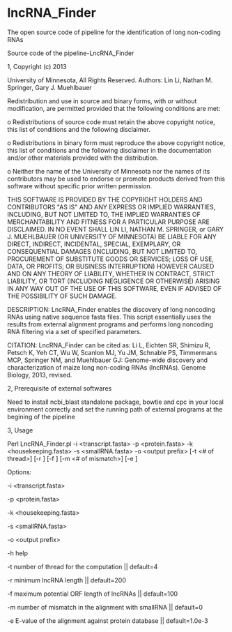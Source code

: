 lncRNA_Finder
=============

The open source code of pipeline for the identification of long non-coding RNAs

Source code of the pipeline-LncRNA_Finder

1, Copyright (c) 2013

University of Minnesota, All Rights Reserved. Authors: Lin Li, Nathan M. Springer, Gary J. Muehlbauer

Redistribution and use in source and binary forms, with or without modification, are permitted provided that the following conditions are met:

   o Redistributions of source code must retain the above copyright notice, this list of conditions and the following disclaimer.

   o Redistributions in binary form must reproduce the above copyright notice, this list of conditions and the following disclaimer in the documentation and/or other materials provided with the distribution.

   o Neither the name of the University of Minnesota nor the names of its contributors may be used to endorse or promote products derived from this software without specific prior written permission.

THIS SOFTWARE IS PROVIDED BY THE COPYRIGHT HOLDERS AND CONTRIBUTORS "AS IS" AND ANY EXPRESS OR IMPLIED WARRANTIES, INCLUDING, BUT NOT LIMITED TO, THE IMPLIED WARRANTIES OF MERCHANTABILITY AND FITNESS FOR A PARTICULAR PURPOSE ARE DISCLAIMED. IN NO EVENT SHALL LIN LI, NATHAN M. SPRINGER, or GARY J. MUEHLBAUER (OR UNIVERSITY OF MINNESOTA) BE LIABLE FOR ANY DIRECT, INDIRECT, INCIDENTAL, SPECIAL, EXEMPLARY, OR CONSEQUENTIAL DAMAGES (INCLUDING, BUT NOT LIMITED TO, PROCUREMENT OF SUBSTITUTE GOODS OR SERVICES; LOSS OF USE, DATA, OR PROFITS; OR BUSINESS INTERRUPTION) HOWEVER CAUSED AND ON ANY THEORY OF LIABILITY, WHETHER IN CONTRACT, STRICT LIABILITY, OR  TORT (INCLUDING NEGLIGENCE OR OTHERWISE) ARISING IN ANY WAY OUT OF THE USE OF THIS SOFTWARE, EVEN IF ADVISED OF THE POSSIBILITY OF SUCH DAMAGE.

DESCRIPTION: LncRNA_Finder enables the discovery of long noncoding RNAs using native sequence fasta files. This script essentially uses the results from external alignment programs and performs long noncoding RNA filtering via a set of specified parameters.

CITATION: LncRNA_Finder can be cited as: Li L, Eichten SR, Shimizu R, Petsch K, Yeh CT, Wu W, Scanlon MJ, Yu JM, Schnable PS, Timmermans MCP, Springer NM, and Muehlbauer GJ: Genome-wide discovery and characterization of maize long non-coding RNAs (lncRNAs). Genome Biology, 2013, revised.

2, Prerequisite of external softwares

Need to install ncbi_blast standalone package, bowtie and cpc in your local environment correctly and set the running path of external programs at the begining of the pipeline

3, Usage

Perl  LncRNA_Finder.pl -i \<transcript.fasta\> -p \<protein.fasta\> -k \<housekeeping.fasta\> -s \<smallRNA.fasta\> -o \<output prefix\> [-t <# of thread>] [-r <minimum lncRNA length>] [-f <maximum ORF length>] [-m <# of mismatch>] [-e <E-value of alignment>]

Options:

   -i \<transcript.fasta\>

   -p \<protein.fasta\>

   -k \<housekeeping.fasta\>

   -s \<smallRNA.fasta\>

   -o \<output prefix\>

   -h help

   -t <int> number of thread for the computation || default=4

   -r <int> minimum lncRNA length || default=200

   -f <int> maximum potential ORF length of lncRNAs || default=100

   -m <int> number of mismatch in the alignment with smallRNA || default=0

   -e E-value of the alignment against protein database || default=1.0e-3

